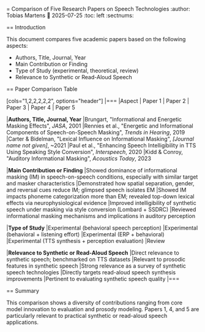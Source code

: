 = Comparison of Five Research Papers on Speech Technologies
:author: Tobias Martens
:date: 2025-07-25
:toc: left
:sectnums:

== Introduction

This document compares five academic papers based on the following aspects:
- Authors, Title, Journal, Year
- Main Contribution or Finding
- Type of Study (experimental, theoretical, review)
- Relevance to Synthetic or Read-Aloud Speech

== Paper Comparison Table

[cols="1,2,2,2,2,2", options="header"]
|===
|Aspect | Paper 1 | Paper 2 | Paper 3 | Paper 4 | Paper 5

|**Authors, Title, Journal, Year**
|Brungart, "Informational and Energetic Masking Effects", *JASA*, 2001
|Rennies et al., "Energetic and Informational Components of Speech-on-Speech Masking", *Trends in Hearing*, 2019
|Carter & Bidelman, "Lexical Influence on Informational Masking", *[Journal name not given]*, ~2021
|Paul et al., "Enhancing Speech Intelligibility in TTS Using Speaking Style Conversion", *Interspeech*, 2020
|Kidd & Conroy, "Auditory Informational Masking", *Acoustics Today*, 2023

|**Main Contribution or Finding**
|Showed dominance of informational masking (IM) in speech-on-speech conditions, especially with similar target and masker characteristics
|Demonstrated how spatial separation, gender, and reversal cues reduce IM; glimpsed speech isolates EM
|Showed IM impacts phoneme categorization more than EM; revealed top-down lexical effects via neurophysiological evidence
|Improved intelligibility of synthetic speech under masking via style conversion (Lombard + SSDRC)
|Reviewed informational masking mechanisms and implications in auditory perception

|**Type of Study**
|Experimental (behavioral speech perception)
|Experimental (behavioral + listening effort)
|Experimental (ERP + behavioral)
|Experimental (TTS synthesis + perception evaluation)
|Review

|**Relevance to Synthetic or Read-Aloud Speech**
|Direct relevance to synthetic speech; benchmarked on TTS datasets
|Relevant to prosodic features in synthetic speech
|Strong relevance as a survey of synthetic speech technologies
|Directly targets read-aloud speech synthesis improvements
|Pertinent to evaluating synthetic speech quality
|===

== Summary

This comparison shows a diversity of contributions ranging from core model innovation to evaluation and prosody modeling. Papers 1, 4, and 5 are particularly relevant to practical synthetic or read-aloud speech applications.

